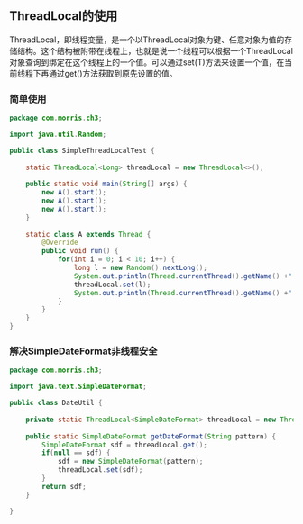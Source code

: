 ## ThreadLocal的使用
ThreadLocal，即线程变量，是一个以ThreadLocal对象为键、任意对象为值的存储结构。这个结构被附带在线程上，也就是说一个线程可以根据一个ThreadLocal对象查询到绑定在这个线程上的一个值。可以通过set(T)方法来设置一个值，在当前线程下再通过get()方法获取到原先设置的值。

### 简单使用

```java
package com.morris.ch3;

import java.util.Random;

public class SimpleThreadLocalTest {
	
	static ThreadLocal<Long> threadLocal = new ThreadLocal<>();
	
	public static void main(String[] args) {
		new A().start();
		new A().start();
		new A().start();
	}
	
	static class A extends Thread {
		@Override
		public void run() {
			for(int i = 0; i < 10; i++) {
				long l = new Random().nextLong();
				System.out.println(Thread.currentThread().getName() +" set: " + l);
				threadLocal.set(l);
				System.out.println(Thread.currentThread().getName() +" get: " + threadLocal.get());
			}
		}
	}	
}

```

### 解决SimpleDateFormat非线程安全
```java
package com.morris.ch3;

import java.text.SimpleDateFormat;

public class DateUtil {
	
	private static ThreadLocal<SimpleDateFormat> threadLocal = new ThreadLocal<>();
	
	public static SimpleDateFormat getDateFormat(String pattern) {
		SimpleDateFormat sdf = threadLocal.get();
		if(null == sdf) {
			sdf = new SimpleDateFormat(pattern);
			threadLocal.set(sdf);
		}
		return sdf;
	}

}

```